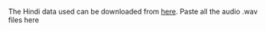 The Hindi data used can be downloaded from [here](https://www.iitm.ac.in/donlab/indictts/database). Paste all the audio .wav files here

